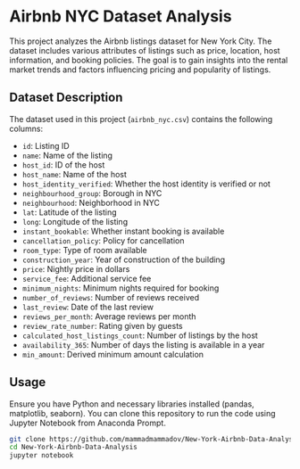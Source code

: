 # Airbnb NYC Dataset Analysis

This project analyzes the Airbnb listings dataset for New York City. The dataset includes various attributes of listings such as price, location, host information, and booking policies. The goal is to gain insights into the rental market trends and factors influencing pricing and popularity of listings.

## Dataset Description

The dataset used in this project (`airbnb_nyc.csv`) contains the following columns:

- `id`: Listing ID
- `name`: Name of the listing
- `host_id`: ID of the host
- `host_name`: Name of the host
- `host_identity_verified`: Whether the host identity is verified or not
- `neighbourhood_group`: Borough in NYC
- `neighbourhood`: Neighborhood in NYC
- `lat`: Latitude of the listing
- `long`: Longitude of the listing
- `instant_bookable`: Whether instant booking is available
- `cancellation_policy`: Policy for cancellation
- `room_type`: Type of room available
- `construction_year`: Year of construction of the building
- `price`: Nightly price in dollars
- `service_fee`: Additional service fee
- `minimum_nights`: Minimum nights required for booking
- `number_of_reviews`: Number of reviews received
- `last_review`: Date of the last review
- `reviews_per_month`: Average reviews per month
- `review_rate_number`: Rating given by guests
- `calculated_host_listings_count`: Number of listings by the host
- `availability_365`: Number of days the listing is available in a year
- `min_amount`: Derived minimum amount calculation

## Usage

Ensure you have Python and necessary libraries installed (pandas, matplotlib, seaborn). You can clone this repository to run the code using Jupyter Notebook from Anaconda Prompt.

```bash
git clone https://github.com/mammadmammadov/New-York-Airbnb-Data-Analysis.git
cd New-York-Airbnb-Data-Analysis
jupyter notebook
